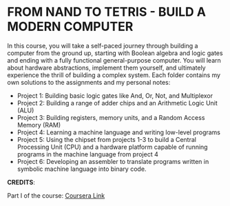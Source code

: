# FROM NAND TO TETRIS - BUILD A MODERN COMPUTER

In this course, you will take a self-paced journey through building a computer from the ground up, starting with Boolean algebra and logic gates and ending with a fully functional general-purpose computer. You will learn about hardware abstractions, implement them yourself, and ultimately experience the thrill of building a complex system. Each folder contains my own solutions to the assignments and my personal notes:

- Project 1: Building basic logic gates like And, Or, Not, and Multiplexor
- Project 2: Building a range of adder chips and an Arithmetic Logic Unit (ALU)
- Project 3: Building registers, memory units, and a Random Access Memory (RAM)
- Project 4: Learning a machine language and writing low-level programs
- Project 5: Using the chipset from projects 1-3 to build a Central Processing Unit (CPU) and a hardware platform capable of running programs in the machine language from project 4
- Project 6: Developing an assembler to translate programs written in symbolic machine language into binary code.

**CREDITS**:

Part I of the course: [Coursera Link](https://www.coursera.org/learn/build-a-computer)
